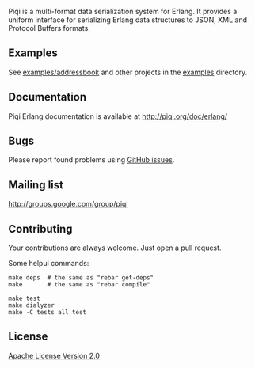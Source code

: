 Piqi is a multi-format data serialization system for Erlang. It provides a
uniform interface for serializing Erlang data structures to JSON, XML and
Protocol Buffers formats.


Examples
--------

See [examples/addressbook](examples/addressbook/) and other projects in the
[examples](examples/) directory.


Documentation
-------------

Piqi Erlang documentation is available at http://piqi.org/doc/erlang/


Bugs
----

Please report found problems using [GitHub
issues](http://github.com/alavrik/piqi-erlang/issues).


Mailing list
------------

http://groups.google.com/group/piqi


Contributing
------------

Your contributions are always welcome. Just open a pull request.

Some helpul commands:

    make deps  # the same as "rebar get-deps"
    make       # the same as "rebar compile"

    make test
    make dialyzer
    make -C tests all test


License
-------

[Apache License Version 2.0](LICENSE)

